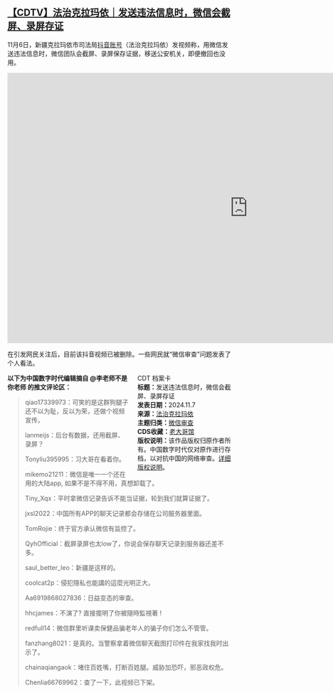 <!--1730995230000-->
[【CDTV】法治克拉玛依｜发送违法信息时，微信会截屏、录屏存证](https://chinadigitaltimes.net/chinese/712879.html)
------

<p>11月6日，新疆克拉玛依市司法局<a href="https://www.douyin.com/user/MS4wLjABAAAAyfjiIdX202H3S3ubNFNYPxIxLhnOpB4ksjcYbASaXtM" title="抖音账号">抖音账号</a>（法治克拉玛依）发视频称，用微信发送违法信息时，微信团队会截屏、录屏保存证据，移送公安机关，即便撤回也没用。</p><p><iframe title="2024.11.7 法治克拉玛依｜发送违法信息时，微信会截屏、录屏存证" width="1080" height="608" src="https://www.youtube.com/embed/imDJHhoV2vg?feature=oembed" frameborder="0" allow="accelerometer; autoplay; clipboard-write; encrypted-media; gyroscope; picture-in-picture; web-share" referrerpolicy="strict-origin-when-cross-origin" allowfullscreen=""></iframe></p><p>在引发网民关注后，目前该抖音视频已被删除。一些网民就“微信审查”问题发表了个人看法。</p><div style="width:42%;float:right;padding-left:20px;"><div class="su-spoiler su-spoiler-style-fancy su-spoiler-icon-chevron-circle su-spoiler-closed" data-scroll-offset="0" data-anchor-in-url="no"><div class="su-spoiler-title" tabindex="0" role="button"><span class="su-spoiler-icon"></span>CDT 档案卡</div><div class="su-spoiler-content su-u-clearfix su-u-trim"><strong>标题：</strong>发送违法信息时，微信会截屏、录屏存证<br><strong>发表日期：</strong>2024.11.7<br><strong>来源：</strong><a href="" target="_blank">法治克拉玛依</a><br><strong>主题归类：</strong><a href="https://chinadigitaltimes.net/space/微信审查" target="_blank">微信审查</a><br><strong>CDS收藏：</strong><a href="https://chinadigitaltimes.net/space/%E8%80%81%E5%A4%A7%E5%93%A5%E9%A6%86" target="_blank" rel="noopener">老大哥馆</a><br><strong>版权说明：</strong>该作品版权归原作者所有。中国数字时代仅对原作进行存档，以对抗中国的网络审查。<a href="https://chinadigitaltimes.net/chinese/copyright">详细版权说明</a>。</div></div></div><p><strong>以下为中国数字时代编辑摘自 @李老师不是你老师 的推文评论区：</strong></p><blockquote><p>qiao17339973：可笑的是这群狗腿子还不以为耻，反以为荣，还做个视频宣传。</p><p>lanmeijs：后台有数据，还用截屏、录屏？</p><p>Tonyliu395995：习大哥在看着你。</p><p>mikemo21211：微信是唯一一个还在用的大陆app, 如果不是不得不用，真想卸载了。</p><p>Tiny_Xqx：平时拿微信记录告诉不能当证据，轮到我们就算证据了。</p><p>jxsl2022：中国所有APP的聊天记录都会存储在公司服务器里面。</p><p>TomRojie：终于官方承认微信有监控了。</p><p>QyhOfficial：截屏录屏也太low了，你说会保存聊天记录到服务器还差不多。</p><p>saul_better_leo：新疆是这样的。</p><p>coolcat2p：侵犯隱私也能講的這麼光明正大。</p><p>Aa6919868027836：日益变态的审查。</p><p>hhcjames：不演了? 直接擺明了你被隨時監視著 ! </p><p>redfull14：微信群里听课卖保健品骗老年人的骗子你们怎么不管管。</p><p>fanzhang8021：是真的。当警察拿着微信聊天截图打印件在我家找我时出示了。</p><p>chainaqiangaok：堵住百姓嘴，打断百姓腿。威胁加恐吓，邪恶政权危。</p><p>Chenlia66769962：查了一下，此视频已下架。</p></blockquote><div class="addtoany_share_save_container addtoany_content addtoany_content_bottom"><div class="a2a_kit a2a_kit_size_32 addtoany_list" data-a2a-url="https://chinadigitaltimes.net/chinese/712879.html" data-a2a-title="【CDTV】法治克拉玛依｜发送违法信息时，微信会截屏、录屏存证"><a class="a2a_button_facebook" href="https://www.addtoany.com/add_to/facebook?linkurl=https%3A%2F%2Fchinadigitaltimes.net%2Fchinese%2F712879.html&amp;linkname=%E3%80%90CDTV%E3%80%91%E6%B3%95%E6%B2%BB%E5%85%8B%E6%8B%89%E7%8E%9B%E4%BE%9D%EF%BD%9C%E5%8F%91%E9%80%81%E8%BF%9D%E6%B3%95%E4%BF%A1%E6%81%AF%E6%97%B6%EF%BC%8C%E5%BE%AE%E4%BF%A1%E4%BC%9A%E6%88%AA%E5%B1%8F%E3%80%81%E5%BD%95%E5%B1%8F%E5%AD%98%E8%AF%81" title="Facebook" rel="nofollow noopener" target="_blank"></a><a class="a2a_button_twitter" href="https://www.addtoany.com/add_to/twitter?linkurl=https%3A%2F%2Fchinadigitaltimes.net%2Fchinese%2F712879.html&amp;linkname=%E3%80%90CDTV%E3%80%91%E6%B3%95%E6%B2%BB%E5%85%8B%E6%8B%89%E7%8E%9B%E4%BE%9D%EF%BD%9C%E5%8F%91%E9%80%81%E8%BF%9D%E6%B3%95%E4%BF%A1%E6%81%AF%E6%97%B6%EF%BC%8C%E5%BE%AE%E4%BF%A1%E4%BC%9A%E6%88%AA%E5%B1%8F%E3%80%81%E5%BD%95%E5%B1%8F%E5%AD%98%E8%AF%81" title="Twitter" rel="nofollow noopener" target="_blank"></a><a class="a2a_button_telegram" href="https://www.addtoany.com/add_to/telegram?linkurl=https%3A%2F%2Fchinadigitaltimes.net%2Fchinese%2F712879.html&amp;linkname=%E3%80%90CDTV%E3%80%91%E6%B3%95%E6%B2%BB%E5%85%8B%E6%8B%89%E7%8E%9B%E4%BE%9D%EF%BD%9C%E5%8F%91%E9%80%81%E8%BF%9D%E6%B3%95%E4%BF%A1%E6%81%AF%E6%97%B6%EF%BC%8C%E5%BE%AE%E4%BF%A1%E4%BC%9A%E6%88%AA%E5%B1%8F%E3%80%81%E5%BD%95%E5%B1%8F%E5%AD%98%E8%AF%81" title="Telegram" rel="nofollow noopener" target="_blank"></a><a class="a2a_button_reddit" href="https://www.addtoany.com/add_to/reddit?linkurl=https%3A%2F%2Fchinadigitaltimes.net%2Fchinese%2F712879.html&amp;linkname=%E3%80%90CDTV%E3%80%91%E6%B3%95%E6%B2%BB%E5%85%8B%E6%8B%89%E7%8E%9B%E4%BE%9D%EF%BD%9C%E5%8F%91%E9%80%81%E8%BF%9D%E6%B3%95%E4%BF%A1%E6%81%AF%E6%97%B6%EF%BC%8C%E5%BE%AE%E4%BF%A1%E4%BC%9A%E6%88%AA%E5%B1%8F%E3%80%81%E5%BD%95%E5%B1%8F%E5%AD%98%E8%AF%81" title="Reddit" rel="nofollow noopener" target="_blank"></a><a class="a2a_button_whatsapp" href="https://www.addtoany.com/add_to/whatsapp?linkurl=https%3A%2F%2Fchinadigitaltimes.net%2Fchinese%2F712879.html&amp;linkname=%E3%80%90CDTV%E3%80%91%E6%B3%95%E6%B2%BB%E5%85%8B%E6%8B%89%E7%8E%9B%E4%BE%9D%EF%BD%9C%E5%8F%91%E9%80%81%E8%BF%9D%E6%B3%95%E4%BF%A1%E6%81%AF%E6%97%B6%EF%BC%8C%E5%BE%AE%E4%BF%A1%E4%BC%9A%E6%88%AA%E5%B1%8F%E3%80%81%E5%BD%95%E5%B1%8F%E5%AD%98%E8%AF%81" title="WhatsApp" rel="nofollow noopener" target="_blank"></a><a class="a2a_button_email" href="https://www.addtoany.com/add_to/email?linkurl=https%3A%2F%2Fchinadigitaltimes.net%2Fchinese%2F712879.html&amp;linkname=%E3%80%90CDTV%E3%80%91%E6%B3%95%E6%B2%BB%E5%85%8B%E6%8B%89%E7%8E%9B%E4%BE%9D%EF%BD%9C%E5%8F%91%E9%80%81%E8%BF%9D%E6%B3%95%E4%BF%A1%E6%81%AF%E6%97%B6%EF%BC%8C%E5%BE%AE%E4%BF%A1%E4%BC%9A%E6%88%AA%E5%B1%8F%E3%80%81%E5%BD%95%E5%B1%8F%E5%AD%98%E8%AF%81" title="Email" rel="nofollow noopener" target="_blank"></a><a class="a2a_button_copy_link" href="https://www.addtoany.com/add_to/copy_link?linkurl=https%3A%2F%2Fchinadigitaltimes.net%2Fchinese%2F712879.html&amp;linkname=%E3%80%90CDTV%E3%80%91%E6%B3%95%E6%B2%BB%E5%85%8B%E6%8B%89%E7%8E%9B%E4%BE%9D%EF%BD%9C%E5%8F%91%E9%80%81%E8%BF%9D%E6%B3%95%E4%BF%A1%E6%81%AF%E6%97%B6%EF%BC%8C%E5%BE%AE%E4%BF%A1%E4%BC%9A%E6%88%AA%E5%B1%8F%E3%80%81%E5%BD%95%E5%B1%8F%E5%AD%98%E8%AF%81" title="Copy Link" rel="nofollow noopener" target="_blank"></a><a class="a2a_dd addtoany_share_save addtoany_share" href="https://www.addtoany.com/share"></a></div></div>
